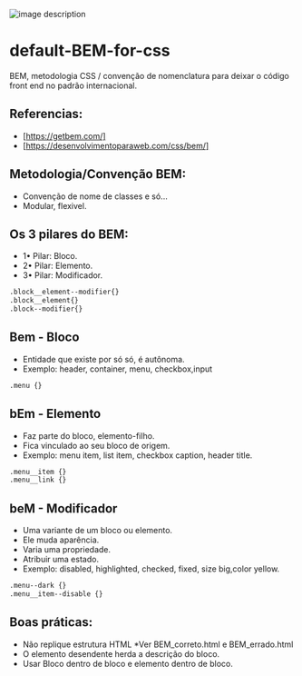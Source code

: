 ![image description](https://storage.googleapis.com/dpw/app/uploads/2020/05/image.png)

# default-BEM-for-css
BEM, metodologia CSS / convenção de nomenclatura para deixar o código front end no padrão internacional.

## Referencias:
- [https://getbem.com/]
- [https://desenvolvimentoparaweb.com/css/bem/]

## Metodologia/Convenção BEM:
- Convenção de nome de classes e só...
- Modular, flexivel.

## Os 3 pilares do BEM:
- 1• Pilar: Bloco.
- 2• Pilar: Elemento.
- 3• Pilar: Modificador.

```sh
.block__element--modifier{}
.block__element{}
.block--modifier{}
```

## Bem - Bloco
- Entidade que existe por só só, é autônoma.
- Exemplo: header, container, menu, checkbox,input

```sh
.menu {}
```

## bEm - Elemento 
- Faz parte do bloco, elemento-filho.
- Fica vinculado ao seu bloco de origem.
- Exemplo: menu item, list item, checkbox caption, header title.

```sh
.menu__item {}
.menu__link {}
```

## beM - Modificador
- Uma variante de um bloco ou elemento.
- Ele muda aparência.
- Varia uma propriedade.
- Atribuir uma estado.
- Exemplo: disabled, highlighted, checked, fixed, size big,color yellow.

```sh
.menu--dark {}
.menu__item--disable {}
```

## Boas práticas:
- Não replique estrutura HTML *Ver BEM_correto.html e BEM_errado.html
- O elemento desendente herda a descrição do bloco.
- Usar Bloco dentro de bloco e elemento dentro de bloco.
